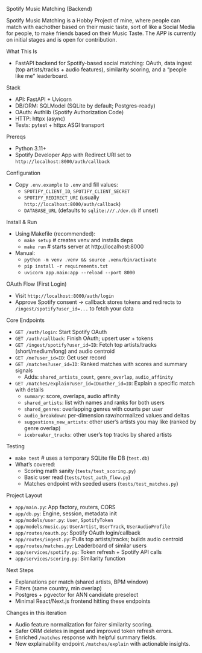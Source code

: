 Spotify Music Matching (Backend)

Spotify Music Matching is a Hobby Project of mine, where people can match with eachother based on their music taste, sort of like a Social Media for people, to make friends based on their Music Taste. The APP is currently on initial stages and is open for contribution. 

What This Is
- FastAPI backend for Spotify-based social matching: OAuth, data ingest (top artists/tracks + audio features), similarity scoring, and a “people like me” leaderboard.

Stack
- API: FastAPI + Uvicorn
- DB/ORM: SQLModel (SQLite by default; Postgres-ready)
- OAuth: Authlib (Spotify Authorization Code)
- HTTP: httpx (async)
- Tests: pytest + httpx ASGI transport

Prereqs
- Python 3.11+
- Spotify Developer App with Redirect URI set to `http://localhost:8000/auth/callback`

Configuration
- Copy `.env.example` to `.env` and fill values:
  - `SPOTIFY_CLIENT_ID`, `SPOTIFY_CLIENT_SECRET`
  - `SPOTIFY_REDIRECT_URI` (usually `http://localhost:8000/auth/callback`)
  - `DATABASE_URL` (defaults to `sqlite:///./dev.db` if unset)

Install & Run
- Using Makefile (recommended):
  - `make setup`          # creates venv and installs deps
  - `make run`            # starts server at http://localhost:8000
- Manual:
  - `python -m venv .venv && source .venv/bin/activate`
  - `pip install -r requirements.txt`
  - `uvicorn app.main:app --reload --port 8000`

OAuth Flow (First Login)
- Visit `http://localhost:8000/auth/login`
- Approve Spotify consent → callback stores tokens and redirects to `/ingest/spotify?user_id=...` to fetch your data

Core Endpoints
- `GET /auth/login`: Start Spotify OAuth
- `GET /auth/callback`: Finish OAuth; upsert user + tokens
- `GET /ingest/spotify?user_id=ID`: Fetch top artists/tracks (short/medium/long) and audio centroid
- `GET /me?user_id=ID`: Get user record
- `GET /matches?user_id=ID`: Ranked matches with scores and summary signals
  - Adds: `shared_artists_count`, `genre_overlap`, `audio_affinity`
- `GET /matches/explain?user_id=ID&other_id=ID`: Explain a specific match with details
  - `summary`: score, overlaps, audio affinity
  - `shared_artists`: list with names and ranks for both users
  - `shared_genres`: overlapping genres with counts per user
  - `audio_breakdown`: per-dimension raw/normalized values and deltas
  - `suggestions_new_artists`: other user’s artists you may like (ranked by genre overlap)
  - `icebreaker_tracks`: other user’s top tracks by shared artists

Testing
- `make test`  # uses a temporary SQLite file DB (`test.db`)
- What’s covered:
  - Scoring math sanity (`tests/test_scoring.py`)
  - Basic user read (`tests/test_auth_flow.py`)
  - Matches endpoint with seeded users (`tests/test_matches.py`)

Project Layout
- `app/main.py`: App factory, routers, CORS
- `app/db.py`: Engine, session, metadata init
- `app/models/user.py`: `User`, `SpotifyToken`
- `app/models/music.py`: `UserArtist`, `UserTrack`, `UserAudioProfile`
- `app/routes/oauth.py`: Spotify OAuth login/callback
- `app/routes/ingest.py`: Pulls top artists/tracks; builds audio centroid
- `app/routes/matches.py`: Leaderboard of similar users
- `app/services/spotify.py`: Token refresh + Spotify API calls
- `app/services/scoring.py`: Similarity function

Next Steps
- Explanations per match (shared artists, BPM window)
- Filters (same country, min overlap)
- Postgres + pgvector for ANN candidate preselect
- Minimal React/Next.js frontend hitting these endpoints

Changes in this iteration
- Audio feature normalization for fairer similarity scoring.
- Safer ORM deletes in ingest and improved token refresh errors.
- Enriched `/matches` response with helpful summary fields.
- New explainability endpoint `/matches/explain` with actionable insights.
